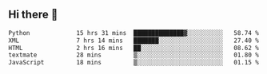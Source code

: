 ## Hi there 👋

<!--
**alihaqberdi/alihaqberdi** is a ✨ _special_ ✨ repository because its `README.md` (this file) appears on your GitHub profile.

Here are some ideas to get you started:

- 🔭 I’m currently working on ...
- 🌱 I’m currently learning ...
- 👯 I’m looking to collaborate on ...
- 🤔 I’m looking for help with ...
- 💬 Ask me about ...
- 📫 How to reach me: ...
- 😄 Pronouns: ...
- ⚡ Fun fact: ...
-->

<!--START_SECTION:waka-->

```txt
Python             15 hrs 31 mins  ██████████████▓░░░░░░░░░░   58.74 %
XML                7 hrs 14 mins   ███████░░░░░░░░░░░░░░░░░░   27.40 %
HTML               2 hrs 16 mins   ██░░░░░░░░░░░░░░░░░░░░░░░   08.62 %
textmate           28 mins         ▒░░░░░░░░░░░░░░░░░░░░░░░░   01.80 %
JavaScript         18 mins         ▒░░░░░░░░░░░░░░░░░░░░░░░░   01.15 %
```

<!--END_SECTION:waka-->
